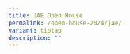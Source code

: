 ```yaml
---
title: JAE Open House
permalink: /open-house-2024/jae/
variant: tiptap
description: ""
---
```

<p></p>